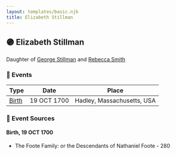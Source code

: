 ```yaml
---
layout: templates/basic.njk
title: Elizabeth Stillman
---
```

## 🟣 Elizabeth Stillman

Daughter of [George Stillman](/people/6/67040632) and [Rebecca Smith](/people/7/76162584)

### 📆 Events

Type | Date | Place
------ | ------ | ------
[Birth](#event-02cc7549-9bf6-468e-9e8e-36027b806f05) | 19 OCT 1700 | Hadley, Massachusetts, USA

### 📰 Event Sources

#### <a id="event-02cc7549-9bf6-468e-9e8e-36027b806f05"></a> Birth, 19 OCT 1700
* The Foote Family: or the Descendants of Nathaniel Foote  - 280